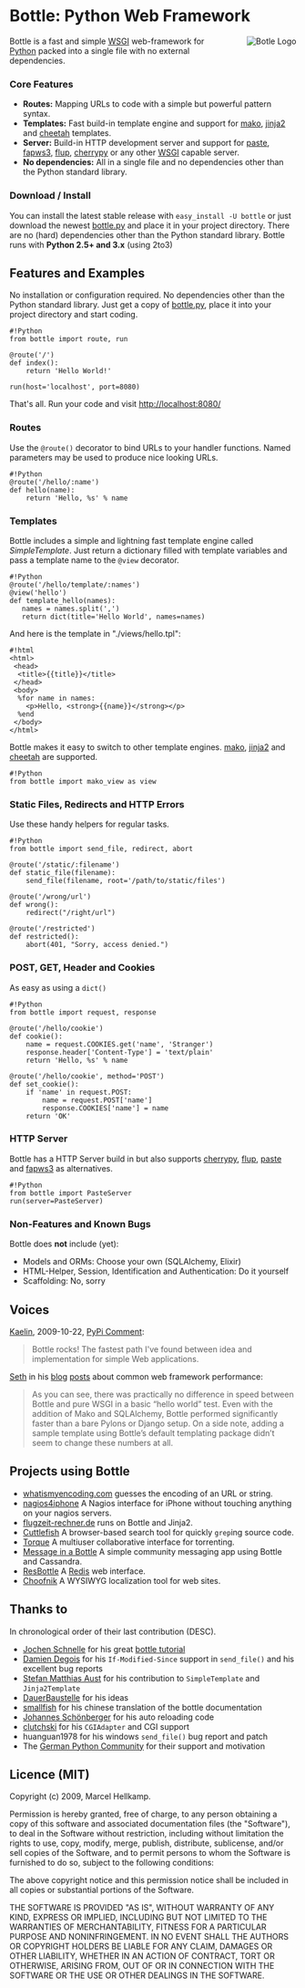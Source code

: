 Bottle: Python Web Framework
====================

<div style="float: right; padding: 0px 0px 2em 2em"><img src="/bottle-logo.png" alt="Botle Logo" /></div>

Bottle is a fast and simple [WSGI][] web-framework for [Python][py] packed into a single file with no external dependencies.

### Core Features

  * **Routes:** Mapping URLs to code with a simple but powerful pattern syntax.
  * **Templates:** Fast build-in template engine and support for [mako][], [jinja2][] and [cheetah][] templates.
  * **Server:** Build-in HTTP development server and support for [paste][], [fapws3][], [flup][], [cherrypy][] or any other [WSGI][] capable server.
  * **No dependencies:** All in a single file and no dependencies other than the Python standard library.

  [mako]: http://www.makotemplates.org/
  [cheetah]: http://www.cheetahtemplate.org/
  [jinja2]: http://jinja.pocoo.org/2/
  [paste]: http://pythonpaste.org/
  [fapws3]: http://github.com/william-os4y/fapws3
  [flup]: http://trac.saddi.com/flup
  [cherrypy]: http://www.cherrypy.org/
  [WSGI]: http://www.wsgi.org/wsgi/
  [py]: http://python.org/
  [bottle-dl]: http://github.com/defnull/bottle/raw/master/bottle.py

### Download / Install

You can install the latest stable release with `easy_install -U bottle` or just download the newest [bottle.py][bottle-dl] and place it in your project directory. There are no (hard) dependencies other than the Python standard library. Bottle runs with **Python 2.5+ and 3.x** (using 2to3)

## Features and Examples

No installation or configuration required. No dependencies other than the Python standard library. Just get a copy of [bottle.py][bottle-dl], place it into your project directory and start coding.

    #!Python
    from bottle import route, run
    
    @route('/')
    def index():
        return 'Hello World!'
    
    run(host='localhost', port=8080)

That's all. Run your code and visit [http://localhost:8080/](/localhost.png)

### Routes

Use the `@route()` decorator to bind URLs to your handler functions. Named parameters may be used to produce nice looking URLs.

    #!Python
    @route('/hello/:name')
    def hello(name):
        return 'Hello, %s' % name

### Templates

Bottle includes a simple and lightning fast template engine called *SimpleTemplate*. Just return a dictionary filled with template variables and pass a template name to the `@view` decorator.

    #!Python
    @route('/hello/template/:names')
    @view('hello')
    def template_hello(names):
       names = names.split(',')
       return dict(title='Hello World', names=names)

And here is the template in "./views/hello.tpl":

    #!html
    <html>
     <head>
      <title>{{title}}</title>
     </head>
     <body>
      %for name in names:
        <p>Hello, <strong>{{name}}</strong></p>
      %end
     </body>
    </html>

Bottle makes it easy to switch to other template engines. [mako][], [jinja2][] and [cheetah][] are supported.

    #!Python
    from bottle import mako_view as view

### Static Files, Redirects and HTTP Errors

Use these handy helpers for regular tasks.

    #!Python
    from bottle import send_file, redirect, abort
    
    @route('/static/:filename')
    def static_file(filename):
        send_file(filename, root='/path/to/static/files')

    @route('/wrong/url')
    def wrong():
        redirect("/right/url")

    @route('/restricted')
    def restricted():
        abort(401, "Sorry, access denied.")

### POST, GET, Header and Cookies

As easy as using a `dict()`

    #!Python
    from bottle import request, response
    
    @route('/hello/cookie')
    def cookie():
        name = request.COOKIES.get('name', 'Stranger')
        response.header['Content-Type'] = 'text/plain'
        return 'Hello, %s' % name

    @route('/hello/cookie', method='POST')
    def set_cookie():
        if 'name' in request.POST:
            name = request.POST['name']
            response.COOKIES['name'] = name
        return 'OK'


### HTTP Server

Bottle has a HTTP Server build in but also supports [cherrypy][], 
[flup][], [paste][] and [fapws3][] as alternatives.

    #!Python
    from bottle import PasteServer
    run(server=PasteServer)
    
    
   
### Non-Features and Known Bugs

Bottle does **not** include (yet):

  * Models and ORMs: Choose your own (SQLAlchemy, Elixir)
  * HTML-Helper, Session, Identification and Authentication: Do it yourself
  * Scaffolding: No, sorry


## Voices

[Kaelin](http://bitbucket.org/kaelin), 2009-10-22, [PyPi Comment](http://pypi.python.org/pypi/bottle):

> Bottle rocks! The fastest path I've found between idea and implementation for simple Web applications.

[Seth](http://blog.curiasolutions.com/about/) in his [blog](http://blog.curiasolutions.com/2009/09/the-great-web-development-shootout/) [posts](http://blog.curiasolutions.com/2009/10/the-great-web-technology-shootout-round-3-better-faster-and-shinier/) about common web framework performance:

> As you can see, there was practically no difference in speed between Bottle and pure WSGI in a basic “hello world” test. Even with the addition of Mako and SQLAlchemy, Bottle performed significantly faster than a bare Pylons or Django setup. On a side note, adding a sample template using Bottle’s default templating package didn’t seem to change these numbers at all.

## Projects using Bottle

  * [whatismyencoding.com](http://whatismyencoding.com/) guesses the encoding of an URL or string.
  * [nagios4iphone](http://damien.degois.info/projects/nagios4iphone/) A Nagios interface for iPhone without touching anything on your nagios servers.
  * [flugzeit-rechner.de](http://www.flugzeit-rechner.de/) runs on Bottle and Jinja2.
  * [Cuttlefish](http://bitbucket.org/kaelin/cuttlefish/) A browser-based search tool for quickly `grep`ing source code.
  * [Torque](http://github.com/jreid42/torque) A multiuser collaborative interface for torrenting.
  * [Message in a Bottle](http://github.com/kennyshen/MIAB) A simple community messaging app using Bottle and Cassandra.
  * [ResBottle](http://github.com/tnm/redweb) A [Redis](http://code.google.com/p/redis/) web interface.
  * [Choofnik](http://www.choofnik.com/) A WYSIWYG localization tool for web sites.

## Thanks to

In chronological order of their last contribution (DESC).

  * [Jochen Schnelle](http://github.com/noisefloor) for his great [bottle tutorial](/page/tutorial)
  * [Damien Degois](http://github.com/babs) for his `If-Modified-Since` support in `send_file()` and his excellent bug reports
  * [Stefan Matthias Aust](http://github.com/sma) for his contribution to `SimpleTemplate` and `Jinja2Template`
  * [DauerBaustelle](http://github.com/dauerbaustelle) for his ideas
  * [smallfish](http://pynotes.appspot.com/) for his chinese translation of the bottle documentation
  * [Johannes Schönberger](http://www.python-forum.de/user-6026.html) for his auto reloading code
  * [clutchski](http://github.com/clutchski) for his `CGIAdapter` and CGI support
  * huanguan1978 for his windows `send_file()` bug report and patch
  * The [German Python Community](http://www.python-forum.de/topic-19451.html) for their support and motivation
  

## Licence (MIT)

   Copyright (c) 2009, Marcel Hellkamp.

   Permission is hereby granted, free of charge, to any person obtaining a copy
   of this software and associated documentation files (the "Software"), to deal
   in the Software without restriction, including without limitation the rights
   to use, copy, modify, merge, publish, distribute, sublicense, and/or sell
   copies of the Software, and to permit persons to whom the Software is
   furnished to do so, subject to the following conditions:

   The above copyright notice and this permission notice shall be included in
   all copies or substantial portions of the Software.

   THE SOFTWARE IS PROVIDED "AS IS", WITHOUT WARRANTY OF ANY KIND, EXPRESS OR
   IMPLIED, INCLUDING BUT NOT LIMITED TO THE WARRANTIES OF MERCHANTABILITY,
   FITNESS FOR A PARTICULAR PURPOSE AND NONINFRINGEMENT. IN NO EVENT SHALL THE
   AUTHORS OR COPYRIGHT HOLDERS BE LIABLE FOR ANY CLAIM, DAMAGES OR OTHER
   LIABILITY, WHETHER IN AN ACTION OF CONTRACT, TORT OR OTHERWISE, ARISING FROM,
   OUT OF OR IN CONNECTION WITH THE SOFTWARE OR THE USE OR OTHER DEALINGS IN
   THE SOFTWARE.

